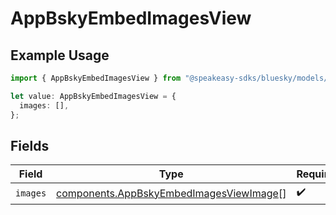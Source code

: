 # AppBskyEmbedImagesView

## Example Usage

```typescript
import { AppBskyEmbedImagesView } from "@speakeasy-sdks/bluesky/models/components";

let value: AppBskyEmbedImagesView = {
  images: [],
};
```

## Fields

| Field                                                                                              | Type                                                                                               | Required                                                                                           | Description                                                                                        |
| -------------------------------------------------------------------------------------------------- | -------------------------------------------------------------------------------------------------- | -------------------------------------------------------------------------------------------------- | -------------------------------------------------------------------------------------------------- |
| `images`                                                                                           | [components.AppBskyEmbedImagesViewImage](../../models/components/appbskyembedimagesviewimage.md)[] | :heavy_check_mark:                                                                                 | N/A                                                                                                |